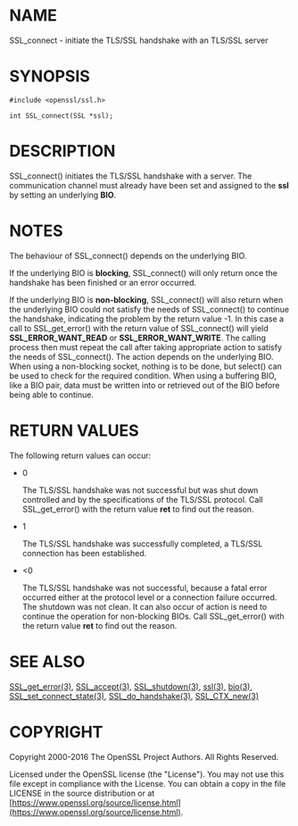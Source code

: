 # NAME

SSL\_connect - initiate the TLS/SSL handshake with an TLS/SSL server

# SYNOPSIS

    #include <openssl/ssl.h>

    int SSL_connect(SSL *ssl);

# DESCRIPTION

SSL\_connect() initiates the TLS/SSL handshake with a server. The communication
channel must already have been set and assigned to the **ssl** by setting an
underlying **BIO**.

# NOTES

The behaviour of SSL\_connect() depends on the underlying BIO.

If the underlying BIO is **blocking**, SSL\_connect() will only return once the
handshake has been finished or an error occurred.

If the underlying BIO is **non-blocking**, SSL\_connect() will also return
when the underlying BIO could not satisfy the needs of SSL\_connect()
to continue the handshake, indicating the problem by the return value -1.
In this case a call to SSL\_get\_error() with the
return value of SSL\_connect() will yield **SSL\_ERROR\_WANT\_READ** or
**SSL\_ERROR\_WANT\_WRITE**. The calling process then must repeat the call after
taking appropriate action to satisfy the needs of SSL\_connect().
The action depends on the underlying BIO. When using a non-blocking socket,
nothing is to be done, but select() can be used to check for the required
condition. When using a buffering BIO, like a BIO pair, data must be written
into or retrieved out of the BIO before being able to continue.

# RETURN VALUES

The following return values can occur:

- 0

    The TLS/SSL handshake was not successful but was shut down controlled and
    by the specifications of the TLS/SSL protocol. Call SSL\_get\_error() with the
    return value **ret** to find out the reason.

- 1

    The TLS/SSL handshake was successfully completed, a TLS/SSL connection has been
    established.

- <0

    The TLS/SSL handshake was not successful, because a fatal error occurred either
    at the protocol level or a connection failure occurred. The shutdown was
    not clean. It can also occur of action is need to continue the operation
    for non-blocking BIOs. Call SSL\_get\_error() with the return value **ret**
    to find out the reason.

# SEE ALSO

[SSL\_get\_error(3)](http://man.he.net/man3/SSL_get_error), [SSL\_accept(3)](http://man.he.net/man3/SSL_accept),
[SSL\_shutdown(3)](http://man.he.net/man3/SSL_shutdown), [ssl(3)](http://man.he.net/man3/ssl), [bio(3)](http://man.he.net/man3/bio),
[SSL\_set\_connect\_state(3)](http://man.he.net/man3/SSL_set_connect_state),
[SSL\_do\_handshake(3)](http://man.he.net/man3/SSL_do_handshake),
[SSL\_CTX\_new(3)](http://man.he.net/man3/SSL_CTX_new)

# COPYRIGHT

Copyright 2000-2016 The OpenSSL Project Authors. All Rights Reserved.

Licensed under the OpenSSL license (the "License").  You may not use
this file except in compliance with the License.  You can obtain a copy
in the file LICENSE in the source distribution or at
[https://www.openssl.org/source/license.html](https://www.openssl.org/source/license.html).
